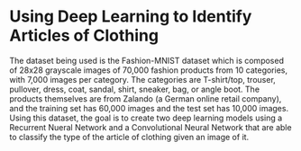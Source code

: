 # Using Deep Learning to Identify Articles of Clothing

The dataset being used is the Fashion-MNIST dataset which is composed of 28x28 grayscale images of 70,000 fashion products from 10 categories, with 7,000 images per category. The categories are T-shirt/top, trouser, pullover, dress, coat, sandal, shirt, sneaker, bag, or angle boot. The products themselves are from Zalando (a German online retail company), and the training set has 60,000 images and the test set has 10,000 images. Using this dataset, the goal is to create two deep learning models using a Recurrent Nueral Network and a Convolutional Neural Network that are able to classify the type of the article of clothing given an image of it.




